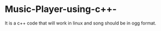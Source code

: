 # Music-Player-using-c++-
It is a c++ code that will work in linux and song should be in ogg format.
